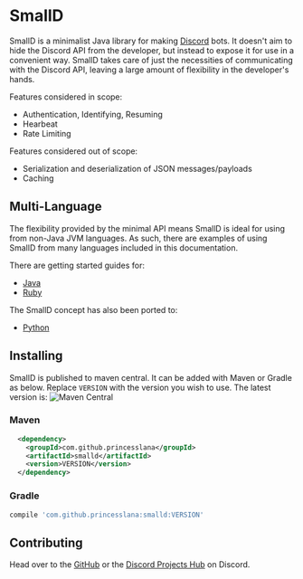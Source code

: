 # SmallD

SmallD is a minimalist Java library for making [Discord](https://discord.com) bots.
It doesn't aim to hide the Discord API from the developer, but instead to expose it for
use in a convenient way.
SmallD takes care of just the necessities of communicating with the Discord API, leaving
a large amount of flexibility in the developer's hands.

Features considered in scope:

* Authentication, Identifying, Resuming
* Hearbeat
* Rate Limiting

Features considered out of scope:

* Serialization and deserialization of JSON messages/payloads
* Caching

## Multi-Language

The flexibility provided by the minimal API means SmallD is ideal for using from non-Java JVM
languages.
As such, there are examples of using SmallD from many languages included in this documentation.

There are getting started guides for:

* [Java](getting_started/java.md)
* [Ruby](getting_started/ruby.md)

The SmallD concept has also been ported to:

* [Python](https://github.com/princesslana/smalld.py)

## Installing

SmallD is published to maven central.
It can be added with Maven or Gradle as below.
Replace `VERSION` with the version you wish to use.
The latest version is: ![Maven Central](https://img.shields.io/maven-central/v/com.github.princesslana/smalld.svg)

### Maven

```xml
  <dependency>
    <groupId>com.github.princesslana</groupId>
    <artifactId>smalld</artifactId>
    <version>VERSION</version>
  </dependency>
```

### Gradle

```groovy
compile 'com.github.princesslana:smalld:VERSION'
```

## Contributing

Head over to the [GitHub](https://github.com/princesslana/smalld) or the
[Discord Projects Hub](https://discord.gg/3aTVQtz) on Discord.
